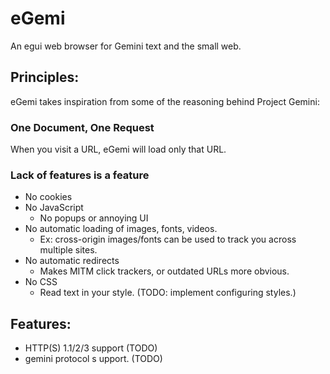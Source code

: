 # eGemi

An egui web browser for Gemini text and the small web.

## Principles:

eGemi takes inspiration from some of the reasoning behind Project Gemini:

### One Document, One Request

When you visit a URL, eGemi will load only that URL.

### Lack of features is a feature

 * No cookies
 * No JavaScript
   * No popups or annoying UI
 * No automatic loading of images, fonts, videos. 
   * Ex: cross-origin images/fonts can be used to track you across multiple sites.
 * No automatic redirects
   * Makes MITM click trackers, or outdated URLs more obvious.
 * No CSS
   * Read text in your style. (TODO: implement configuring styles.)


## Features:

 * HTTP(S) 1.1/2/3 support (TODO)
 * gemini protocol s upport. (TODO)